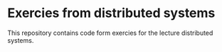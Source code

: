 # Exercies from distributed systems

This repository contains code form exercies for the lecture distributed systems.

